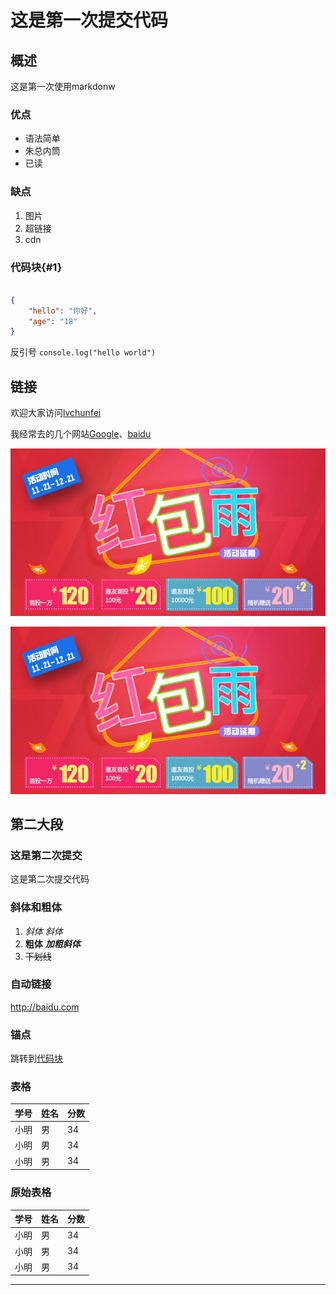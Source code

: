 # 这是第一次提交代码

## 概述

这是第一次使用markdonw

### 优点

- 语法简单
- 朱总内筒
- 已读

### 缺点

1. 图片
2. 超链接
3. cdn

### 代码块{#1}

```json

{
    "hello": "你好",
    "age": "18"
}
```

反引号 `console.log("hello world")`

## 链接

欢迎大家访问[lvchunfei](app/App.js "分享链接")

我经常去的几个网站[Google][1]、[baidu][2]

[1]:http://google.com "谷歌"
[2]:http://baidu.com

![图片](./1.jpg)

![test][3]

[3]:./1.jpg

## 第二大段

### 这是第二次提交

这是第二次提交代码

### 斜体和粗体

1. *斜体* _斜体_
2. **粗体** ***加粗斜体***
3. ~~下划线~~

### 自动链接

<http://baidu.com>

### 锚点

跳转到[代码块](#1)

### 表格

| 学号 | 姓名 | 分数 |
| ---- | ---- | ---- |
| 小明 | 男   | 34   |
| 小明 | 男   | 34   |
| 小明 | 男   | 34   |

### 原始表格

| 学号 | 姓名 | 分数 |
| ---- | ---- | ---- |
| 小明 | 男   | 34   |
| 小明 | 男   | 34   |
| 小明 | 男   | 34   |

***
